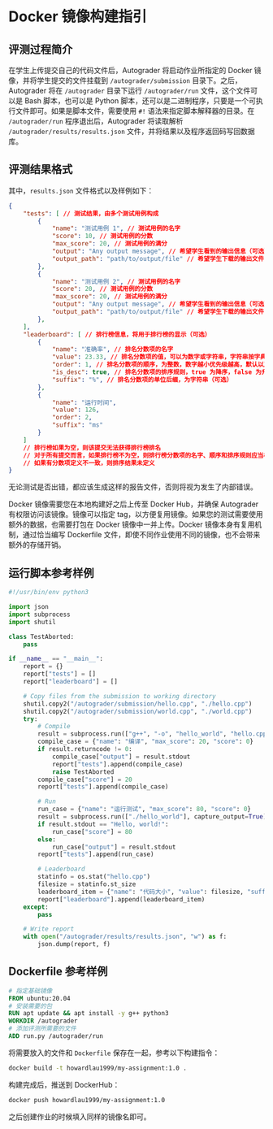 # Docker 镜像构建指引

## 评测过程简介

在学生上传提交自己的代码文件后，Autograder 将启动作业所指定的 Docker 镜像，并将学生提交的文件挂载到 `/autograder/submission` 目录下。之后，Autograder 将在 `/autograder` 目录下运行 `/autograder/run` 文件，这个文件可以是 Bash 脚本，也可以是 Python 脚本，还可以是二进制程序，只要是一个可执行文件即可。如果是脚本文件，需要使用 `#!` 语法来指定脚本解释器的目录。在 `/autograder/run` 程序退出后，Autograder 将读取解析 `/autograder/results/results.json` 文件，并将结果以及程序返回码写回数据库。

## 评测结果格式

其中，`results.json` 文件格式以及样例如下：

```json
{
    "tests": [ // 测试结果，由多个测试用例构成
        {
            "name": "测试用例 1", // 测试用例的名字
            "score": 10, // 测试用例的分数
            "max_score": 20, // 测试用例的满分
            "output": "Any output message", // 希望学生看到的输出信息（可选）
            "output_path": "path/to/output/file" // 希望学生下载的输出文件，需要在 /autograder/results/outputs 目录下（可选）
        },
        {
            "name": "测试用例 2", // 测试用例的名字
            "score": 20, // 测试用例的分数
            "max_score": 20, // 测试用例的满分
            "output": "Any output message", // 希望学生看到的输出信息（可选）
            "output_path": "path/to/output/file" // 希望学生下载的输出文件，需要在 /autograder/results/outputs 目录下（可选）
        },
    ],
    "leaderboard": [ // 排行榜信息，将用于排行榜的显示（可选）
        {
            "name": "准确率", // 排名分数项的名字
            "value": 23.33, // 排名分数项的值，可以为数字或字符串，字符串按字典序比较
            "order": 1, // 排名分数项的顺序，为整数，数字越小优先级越高，默认以及最小值为 0，多个顺序重复时，排序结果未定义
            "is_desc": true, // 排名分数项的排序规则，true 为降序，false 为升序，默认为 false
            "suffix": "%", // 排名分数项的单位后缀，为字符串（可选）
        },
        {
            "name": "运行时间",
            "value": 126,
            "order": 2,
            "suffix": "ms"
        }
    ]
    // 排行榜如果为空，则该提交无法获得排行榜排名
    // 对于所有提交而言，如果排行榜不为空，则排行榜分数项的名字、顺序和排序规则应当相同
    // 如果有分数项定义不一致，则排序结果未定义
}
```

无论测试是否出错，都应该生成这样的报告文件，否则将视为发生了内部错误。

Docker 镜像需要您在本地构建好之后上传至 Docker Hub，并确保 Autograder 有权限访问该镜像。镜像可以指定 tag，以方便复用镜像。如果您的测试需要使用额外的数据，也需要打包在 Docker 镜像中一并上传。Docker 镜像本身有复用机制，通过恰当编写 Dockerfile 文件，即使不同作业使用不同的镜像，也不会带来额外的存储开销。

## 运行脚本参考样例

```python
#!/usr/bin/env python3

import json
import subprocess
import shutil

class TestAborted:
    pass

if __name__ == "__main__":
    report = {}
    report["tests"] = []
    report["leaderboard"] = []

    # Copy files from the submission to working directory
    shutil.copy2("/autograder/submission/hello.cpp", "./hello.cpp")
    shutil.copy2("/autograder/submission/world.cpp", "./world.cpp")
    try:
        # Compile
        result = subprocess.run(["g++", "-o", "hello_world", "hello.cpp", "world.cpp"], capture_output=True)
        compile_case = {"name": "编译", "max_score": 20, "score": 0}
        if result.returncode != 0:
            compile_case["output"] = result.stdout
            report["tests"].append(compile_case)
            raise TestAborted
        compile_case["score"] = 20
        report["tests"].append(compile_case)

        # Run
        run_case = {"name": "运行测试", "max_score": 80, "score": 0}
        result = subprocess.run(["./hello_world"], capture_output=True)
        if result.stdout == "Hello, world!":
            run_case["score"] = 80
        else:
            run_case["output"] = result.stdout
        report["tests"].append(run_case)

        # Leaderboard
        statinfo = os.stat("hello.cpp")
        filesize = statinfo.st_size
        leaderboard_item = {"name": "代码大小", "value": filesize, "suffix": "B"}
        report["leaderboard"].append(leaderboard_item)
    except:
        pass

    # Write report
    with open("/autograder/results/results.json", "w") as f:
        json.dump(report, f)
```

## Dockerfile 参考样例

```dockerfile
# 指定基础镜像
FROM ubuntu:20.04
# 安装需要的包
RUN apt update && apt install -y g++ python3
WORKDIR /autograder
# 添加评测所需要的文件
ADD run.py /autograder/run
```

将需要放入的文件和 `Dockerfile` 保存在一起，参考以下构建指令：

```bash
docker build -t howardlau1999/my-assignment:1.0 .
```

构建完成后，推送到 DockerHub：

```bash
docker push howardlau1999/my-assignment:1.0
```

之后创建作业的时候填入同样的镜像名即可。